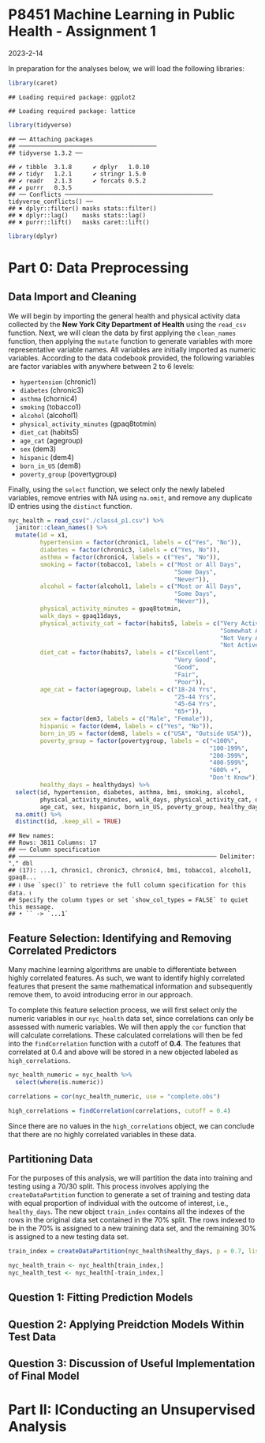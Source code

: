 P8451 Machine Learning in Public Health - Assignment 1
================
2023-2-14

In preparation for the analyses below, we will load the following
libraries:

``` r
library(caret)
```

    ## Loading required package: ggplot2

    ## Loading required package: lattice

``` r
library(tidyverse)
```

    ## ── Attaching packages
    ## ───────────────────────────────────────
    ## tidyverse 1.3.2 ──

    ## ✔ tibble  3.1.8      ✔ dplyr   1.0.10
    ## ✔ tidyr   1.2.1      ✔ stringr 1.5.0 
    ## ✔ readr   2.1.3      ✔ forcats 0.5.2 
    ## ✔ purrr   0.3.5      
    ## ── Conflicts ────────────────────────────────────────── tidyverse_conflicts() ──
    ## ✖ dplyr::filter() masks stats::filter()
    ## ✖ dplyr::lag()    masks stats::lag()
    ## ✖ purrr::lift()   masks caret::lift()

``` r
library(dplyr)
```

# Part 0: Data Preprocessing

## Data Import and Cleaning

We will begin by importing the general health and physical activity data
collected by the **New York City Department of Health** using the
`read_csv` function. Next, we will clean the data by first applying the
`clean_names` function, then applying the `mutate` function to generate
variables with more representative variable names. All variables are
initially imported as numeric variables. According to the data codebook
provided, the following variables are factor variables with anywhere
between 2 to 6 levels:

- `hypertension` (chronic1)
- `diabetes` (chronic3)
- `asthma` (chornic4)
- `smoking` (tobacco1)
- `alcohol` (alcohol1)
- `physical_activity_minutes` (gpaq8totmin)
- `diet_cat` (habits5)
- `age_cat` (agegroup)
- `sex` (dem3)
- `hispanic` (dem4)
- `born_in_US` (dem8)
- `poverty_group` (povertygroup)

Finally, using the `select` function, we select only the newly labeled
variables, remove entries with NA using `na.omit`, and remove any
duplicate ID entries using the `distinct` function.

``` r
nyc_health = read_csv("./class4_p1.csv") %>% 
  janitor::clean_names() %>% 
  mutate(id = x1, 
         hypertension = factor(chronic1, labels = c("Yes", "No")),
         diabetes = factor(chronic3, labels = c("Yes, No")), 
         asthma = factor(chronic4, labels = c("Yes", "No")), 
         smoking = factor(tobacco1, labels = c("Most or All Days", 
                                               "Some Days", 
                                               "Never")), 
         alcohol = factor(alcohol1, labels = c("Most or All Days", 
                                               "Some Days", 
                                               "Never")), 
         physical_activity_minutes = gpaq8totmin, 
         walk_days = gpaq11days, 
         physical_activity_cat = factor(habits5, labels = c("Very Active", 
                                                            "Somewhat Active", 
                                                            "Not Very Active", 
                                                            "Not Active At All")), 
         diet_cat = factor(habits7, labels = c("Excellent",
                                               "Very Good", 
                                               "Good", 
                                               "Fair", 
                                               "Poor")), 
         age_cat = factor(agegroup, labels = c("18-24 Yrs", 
                                               "25-44 Yrs", 
                                               "45-64 Yrs", 
                                               "65+")), 
         sex = factor(dem3, labels = c("Male", "Female")), 
         hispanic = factor(dem4, labels = c("Yes", "No")), 
         born_in_US = factor(dem8, labels = c("USA", "Outside USA")), 
         poverty_group = factor(povertygroup, labels = c("<100%", 
                                                         "100-199%", 
                                                         "200-399%", 
                                                         "400-599%", 
                                                         "600% +", 
                                                         "Don't Know")), 
         healthy_days = healthydays) %>% 
  select(id, hypertension, diabetes, asthma, bmi, smoking, alcohol, 
         physical_activity_minutes, walk_days, physical_activity_cat, diet_cat, 
         age_cat, sex, hispanic, born_in_US, poverty_group, healthy_days) %>% 
  na.omit() %>% 
  distinct(id, .keep_all = TRUE)
```

    ## New names:
    ## Rows: 3811 Columns: 17
    ## ── Column specification
    ## ──────────────────────────────────────────────────────── Delimiter: "," dbl
    ## (17): ...1, chronic1, chronic3, chronic4, bmi, tobacco1, alcohol1, gpaq8...
    ## ℹ Use `spec()` to retrieve the full column specification for this data. ℹ
    ## Specify the column types or set `show_col_types = FALSE` to quiet this message.
    ## • `` -> `...1`

## Feature Selection: Identifying and Removing Correlated Predictors

Many machine learning algorithms are unable to differentiate between
highly correlated features. As such, we want to identify highly
correlated features that present the same mathematical information and
subsequently remove them, to avoid introducing error in our approach.

To complete this feature selection process, we will first select only
the numeric variables in our `nyc_health` data set, since correlations
can only be assessed with numeric variables. We will then apply the
`cor` function that will calculate correlations. These calculated
correlations will then be fed into the `findCorrelation` function with a
cutoff of **0.4**. The features that correlated at 0.4 and above will be
stored in a new objected labeled as `high_correlations`.

``` r
nyc_health_numeric = nyc_health %>% 
  select(where(is.numeric)) 

correlations = cor(nyc_health_numeric, use = "complete.obs")

high_correlations = findCorrelation(correlations, cutoff = 0.4)
```

Since there are no values in the `high_correlations` object, we can
conclude that there are no highly correlated variables in these data.

## Partitioning Data

For the purposes of this analysis, we will partition the data into
training and testing using a 70/30 split. This process involves applying
the `createDataPartition` function to generate a set of training and
testing data with equal proportion of individual with the outcome of
interest, i.e., `healthy_days`. The new object `train_index` contains
all the indexes of the rows in the original data set contained in the
70% split. The rows indexed to be in the 70% is assigned to a new
training data set, and the remaining 30% is assigned to a new testing
data set.

``` r
train_index = createDataPartition(nyc_health$healthy_days, p = 0.7, list = FALSE)

nyc_health_train <- nyc_health[train_index,]
nyc_health_test <- nyc_health[-train_index,]
```

## Question 1: Fitting Prediction Models

## Question 2: Applying Preidction Models Within Test Data

## Question 3: Discussion of Useful Implementation of Final Model

# Part II: IConducting an Unsupervised Analysis

